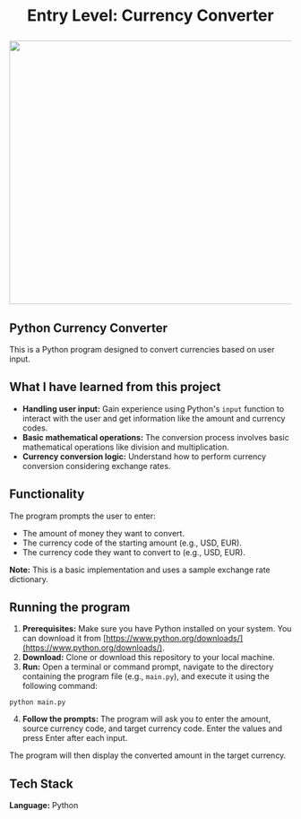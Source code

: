 # <p align="center"> Entry Level: Currency Converter </p>

<div align="center">
  <img src="https://www.sourcecodester.com/sites/default/files/images/rems/rtcc1.png" width="650" height="470">
</div>

## Python Currency Converter

This is a Python program designed to convert currencies based on user input. 

## What I have learned from this project

* **Handling user input:** Gain experience using Python's `input` function to interact with the user and get information like the amount and currency codes.
* **Basic mathematical operations:** The conversion process involves basic mathematical operations like division and multiplication. 
* **Currency conversion logic:** Understand how to perform currency conversion considering exchange rates.

## Functionality

The program prompts the user to enter:

* The amount of money they want to convert.
* The currency code of the starting amount (e.g., USD, EUR).
* The currency code they want to convert to (e.g., USD, EUR).

**Note:** This is a basic implementation and uses a sample exchange rate dictionary. 

## Running the program

1. **Prerequisites:** Make sure you have Python installed on your system. You can download it from [https://www.python.org/downloads/](https://www.python.org/downloads/).
2. **Download:** Clone or download this repository to your local machine.
3. **Run:** Open a terminal or command prompt, navigate to the directory containing the program file (e.g., `main.py`), and execute it using the following command:

```
python main.py
```

4. **Follow the prompts:** The program will ask you to enter the amount, source currency code, and target currency code. Enter the values and press Enter after each input.

The program will then display the converted amount in the target currency.


## Tech Stack

**Language:** Python
